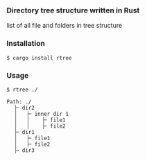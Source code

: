 ### Directory tree structure written in Rust
list of all file and folders in tree structure

### Installation
```shell
$ cargo install rtree
```

### Usage

```shell
$ rtree ./

Path: ./
  ▕─ dir2
  ▕   ▕─ inner dir 1
  ▕   ▕    ▕─ file1
  ▕   ▕    ▕─ file2
  ▕─ dir1
  ▕   ▕─ file1
  ▕   ▕─ file2
  ▕─ dir3
```

